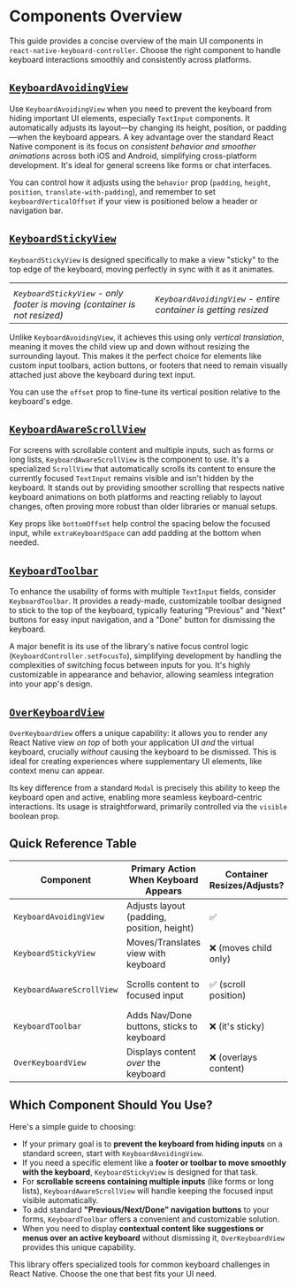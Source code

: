 # Components Overview

This guide provides a concise overview of the main UI components in `react-native-keyboard-controller`. Choose the right component to handle keyboard interactions smoothly and consistently across platforms.

## [`KeyboardAvoidingView`](/react-native-keyboard-controller/pr-preview/pr-986/docs/next/api/components/keyboard-avoiding-view.md)[​](/react-native-keyboard-controller/pr-preview/pr-986/docs/next/guides/components-overview.md#keyboardavoidingview "Direct link to keyboardavoidingview")

<!-- -->

<!-- -->

<!-- -->

Use `KeyboardAvoidingView` when you need to prevent the keyboard from hiding important UI elements, especially `TextInput` components. It automatically adjusts its layout—by changing its height, position, or padding—when the keyboard appears. A key advantage over the standard React Native component is its focus on *consistent behavior and smoother animations* across both iOS and Android, simplifying cross-platform development. It's ideal for general screens like forms or chat interfaces.

You can control how it adjusts using the `behavior` prop (`padding`, `height`, `position`, `translate-with-padding`), and remember to set `keyboardVerticalOffset` if your view is positioned below a header or navigation bar.

## [`KeyboardStickyView`](/react-native-keyboard-controller/pr-preview/pr-986/docs/next/api/components/keyboard-sticky-view.md)[​](/react-native-keyboard-controller/pr-preview/pr-986/docs/next/guides/components-overview.md#keyboardstickyview "Direct link to keyboardstickyview")

`KeyboardStickyView` is designed specifically to make a view "sticky" to the top edge of the keyboard, moving perfectly in sync with it as it animates.

<!-- -->

|                                                                           |                                                                |
| ------------------------------------------------------------------------- | -------------------------------------------------------------- |
|                                                                           |                                                                |
| *`KeyboardStickyView` - only footer is moving (container is not resized)* | *`KeyboardAvoidingView` - entire container is getting resized* |

Unlike `KeyboardAvoidingView`, it achieves this using only *vertical translation*, meaning it moves the child view up and down without resizing the surrounding layout. This makes it the perfect choice for elements like custom input toolbars, action buttons, or footers that need to remain visually attached just above the keyboard during text input.

You can use the `offset` prop to fine-tune its vertical position relative to the keyboard's edge.

## [`KeyboardAwareScrollView`](/react-native-keyboard-controller/pr-preview/pr-986/docs/next/api/components/keyboard-aware-scroll-view.md)[​](/react-native-keyboard-controller/pr-preview/pr-986/docs/next/guides/components-overview.md#keyboardawarescrollview "Direct link to keyboardawarescrollview")

For screens with scrollable content and multiple inputs, such as forms or long lists, `KeyboardAwareScrollView` is the component to use. It's a specialized `ScrollView` that automatically scrolls its content to ensure the currently focused `TextInput` remains visible and isn't hidden by the keyboard. It stands out by providing smoother scrolling that respects native keyboard animations on both platforms and reacting reliably to layout changes, often proving more robust than older libraries or manual setups.

Key props like `bottomOffset` help control the spacing below the focused input, while `extraKeyboardSpace` can add padding at the bottom when needed.

## [`KeyboardToolbar`](/react-native-keyboard-controller/pr-preview/pr-986/docs/next/api/components/keyboard-toolbar.md)[​](/react-native-keyboard-controller/pr-preview/pr-986/docs/next/guides/components-overview.md#keyboardtoolbar "Direct link to keyboardtoolbar")

To enhance the usability of forms with multiple `TextInput` fields, consider `KeyboardToolbar`. It provides a ready-made, customizable toolbar designed to stick to the top of the keyboard, typically featuring "Previous" and "Next" buttons for easy input navigation, and a "Done" button for dismissing the keyboard.

A major benefit is its use of the library's native focus control logic (`KeyboardController.setFocusTo`), simplifying development by handling the complexities of switching focus between inputs for you. It's highly customizable in appearance and behavior, allowing seamless integration into your app's design.

## [`OverKeyboardView`](/react-native-keyboard-controller/pr-preview/pr-986/docs/next/api/over-keyboard-view.md)[​](/react-native-keyboard-controller/pr-preview/pr-986/docs/next/guides/components-overview.md#overkeyboardview "Direct link to overkeyboardview")

`OverKeyboardView` offers a unique capability: it allows you to render any React Native view *on top* of both your application UI *and* the virtual keyboard, crucially *without* causing the keyboard to be dismissed. This is ideal for creating experiences where supplementary UI elements, like context menu can appear.

Its key difference from a standard `Modal` is precisely this ability to keep the keyboard open and active, enabling more seamless keyboard-centric interactions. Its usage is straightforward, primarily controlled via the `visible` boolean prop.

## Quick Reference Table[​](/react-native-keyboard-controller/pr-preview/pr-986/docs/next/guides/components-overview.md#quick-reference-table "Direct link to Quick Reference Table")

| Component                 | Primary Action When Keyboard Appears       | Container Resizes/Adjusts? | Typical Use Case             | Key Distinction vs. Others                                |
| ------------------------- | ------------------------------------------ | -------------------------- | ---------------------------- | --------------------------------------------------------- |
| `KeyboardAvoidingView`    | Adjusts layout (padding, position, height) | ✅                         | Small Forms, Chat Screens    | Consistent cross-platform avoidance, layout adjustment    |
| `KeyboardStickyView`      | Moves/Translates view with keyboard        | ❌ (moves child only)      | Sticky Footer/Toolbar        | Moves element without resizing layout                     |
| `KeyboardAwareScrollView` | Scrolls content to focused input           | ✅ (scroll position)       | Large Scrollable Forms/Lists | Auto-scrolls within ScrollView, respects native animation |
| `KeyboardToolbar`         | Adds Nav/Done buttons, sticks to keyboard  | ❌ (it's sticky)           | Multi-Input Forms            | Provides UI + native logic for input navigation/dismissal |
| `OverKeyboardView`        | Displays content *over* the keyboard       | ❌ (overlays content)      | Menus, Modals over keyboard  | Keeps keyboard open while showing overlay content         |

## Which Component Should You Use?[​](/react-native-keyboard-controller/pr-preview/pr-986/docs/next/guides/components-overview.md#which-component-should-you-use "Direct link to Which Component Should You Use?")

Here's a simple guide to choosing:

* If your primary goal is to **prevent the keyboard from hiding inputs** on a standard screen, start with `KeyboardAvoidingView`.
* If you need a specific element like a **footer or toolbar to move smoothly with the keyboard**, `KeyboardStickyView` is designed for that task.
* For **scrollable screens containing multiple inputs** (like forms or long lists), `KeyboardAwareScrollView` will handle keeping the focused input visible automatically.
* To add standard **"Previous/Next/Done" navigation buttons** to your forms, `KeyboardToolbar` offers a convenient and customizable solution.
* When you need to display **contextual content like suggestions or menus over an active keyboard** without dismissing it, `OverKeyboardView` provides this unique capability.

This library offers specialized tools for common keyboard challenges in React Native. Choose the one that best fits your UI need.
